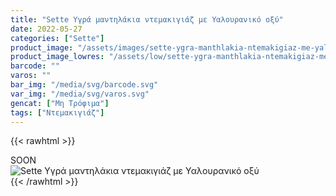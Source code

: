 ```yaml
---
title: "Sette Υγρά μαντηλάκια ντεμακιγιάζ με Υαλουρανικό οξύ"
date: 2022-05-27
categories: ["Sette"]
product_image: "/assets/images/sette-ygra-manthlakia-ntemakigiaz-me-yalouraniko-oksy.jpg"
product_image_lowres: "/assets/low/sette-ygra-manthlakia-ntemakigiaz-me-yalouraniko-oksy.jpg"
barcode: ""
varos: ""
bar_img: "/media/svg/barcode.svg"
var_img: "/media/svg/varos.svg"
gencat: ["Μη Τρόφιμα"]
tags: ["Ντεμακιγιάζ"]
---
```

{{< rawhtml >}}

<div class="sload442"><div class="product">SOON<br><div class="pimg"><img alt="Sette Υγρά μαντηλάκια ντεμακιγιάζ με Υαλουρανικό οξύ" title="Sette Υγρά μαντηλάκια ντεμακιγιάζ με Υαλουρανικό οξύ" src="/assets/images/sette-ygra-manthlakia-ntemakigiaz-me-yalouraniko-oksy.jpg"></div></div></div>
{{< /rawhtml >}}


